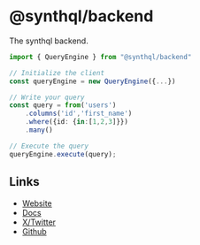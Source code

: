 # @synthql/backend

The synthql backend.

```ts
import { QueryEngine } from "@synthql/backend"

// Initialize the client
const queryEngine = new QueryEngine({...})

// Write your query
const query = from('users')
    .columns('id','first_name')
    .where({id: {in:[1,2,3]}})
    .many()

// Execute the query
queryEngine.execute(query);
```

## Links

-   [Website](https://fhur.github.io/synthql/)
-   [Docs](https://fhur.github.io/synthql/docs/getting-started)
-   [X/Twitter](https://twitter.com/fernandohur)
-   [Github](https://github.com/fhur/synthql)
